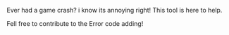 Ever had a game crash? i know its annoying right! This tool is here to help.

Fell free to contribute to the Error code adding! 

